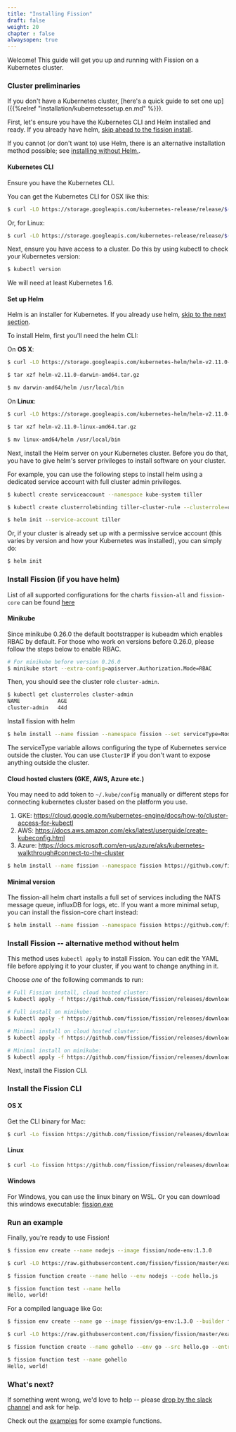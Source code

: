 ```yaml
---
title: "Installing Fission"
draft: false
weight: 20
chapter : false
alwaysopen: true
---
```


Welcome! This guide will get you up and running with Fission on a
Kubernetes cluster.

### Cluster preliminaries

If you don't have a Kubernetes cluster, [here's a quick guide to set
one up]({{%relref "installation/kubernetessetup.en.md" %}}).

First, let's ensure you have the Kubernetes CLI and Helm installed and
ready.  If you already have helm, [skip ahead to the fission install](#install-fission).

If you cannot (or don't want to) use Helm, there is an alternative
installation method possible; see [installing without
Helm.](#install-without-helm).

#### Kubernetes CLI

Ensure you have the Kubernetes CLI.

You can get the Kubernetes CLI for OSX like this:
```sh
$ curl -LO https://storage.googleapis.com/kubernetes-release/release/$(curl -s https://storage.googleapis.com/kubernetes-release/release/stable.txt)/bin/darwin/amd64/kubectl && chmod +x kubectl && sudo mv kubectl /usr/local/bin
```

Or, for Linux:
```sh
$ curl -LO https://storage.googleapis.com/kubernetes-release/release/$(curl -s https://storage.googleapis.com/kubernetes-release/release/stable.txt)/bin/linux/amd64/kubectl && chmod +x kubectl && sudo mv kubectl /usr/local/bin
```

Next, ensure you have access to a cluster.  Do this by using kubectl
to check your Kubernetes version:

```sh
$ kubectl version
```

We will need at least Kubernetes 1.6.

#### Set up Helm

Helm is an installer for Kubernetes.  If you already use helm, [skip to
the next section](#install-fission).

To install Helm, first you'll need the helm CLI:

On __OS X__:
```sh
$ curl -LO https://storage.googleapis.com/kubernetes-helm/helm-v2.11.0-darwin-amd64.tar.gz

$ tar xzf helm-v2.11.0-darwin-amd64.tar.gz

$ mv darwin-amd64/helm /usr/local/bin
```

On __Linux__:
```sh
$ curl -LO https://storage.googleapis.com/kubernetes-helm/helm-v2.11.0-linux-amd64.tar.gz

$ tar xzf helm-v2.11.0-linux-amd64.tar.gz

$ mv linux-amd64/helm /usr/local/bin
```

Next, install the Helm server on your Kubernetes cluster.  Before you
do that, you have to give helm's server privileges to install software
on your cluster.

For example, you can use the following steps to install helm using a
dedicated service account with full cluster admin privileges.

```sh
$ kubectl create serviceaccount --namespace kube-system tiller

$ kubectl create clusterrolebinding tiller-cluster-rule --clusterrole=cluster-admin --serviceaccount=kube-system:tiller

$ helm init --service-account tiller
```

Or, if your cluster is already set up with a permissive service
account (this varies by version and how your Kubernetes was
installed), you can simply do:

```sh
$ helm init
```

### Install Fission (if you have helm)

List of all supported configurations for the charts `fission-all` and `fission-core` can be found [here](https://github.com/fission/fission/tree/master/charts#configuration)

#### Minikube

Since minikube 0.26.0 the default bootstrapper is kubeadm which enables RBAC by default. For those who work on versions before 0.26.0, please follow the steps below to enable RBAC.

```sh
# For minikube before version 0.26.0
$ minikube start --extra-config=apiserver.Authorization.Mode=RBAC
```

Then, you should see the cluster role `cluster-admin`.

``` sh
$ kubectl get clusterroles cluster-admin
NAME            AGE
cluster-admin   44d
```

Install fission with helm

```sh
$ helm install --name fission --namespace fission --set serviceType=NodePort,routerServiceType=NodePort https://github.com/fission/fission/releases/download/1.3.0/fission-all-1.3.0.tgz
```

The serviceType variable allows configuring the type of Kubernetes
service outside the cluster.  You can use `ClusterIP` if you don't
want to expose anything outside the cluster.

#### Cloud hosted clusters (GKE, AWS, Azure etc.)

You may need to add token to `~/.kube/config` manually or different steps for connecting kubernetes cluster based on the platform you use.

1. GKE: https://cloud.google.com/kubernetes-engine/docs/how-to/cluster-access-for-kubectl
2. AWS: https://docs.aws.amazon.com/eks/latest/userguide/create-kubeconfig.html
3. Azure: https://docs.microsoft.com/en-us/azure/aks/kubernetes-walkthrough#connect-to-the-cluster

```sh
$ helm install --name fission --namespace fission https://github.com/fission/fission/releases/download/1.3.0/fission-all-1.3.0.tgz
```

#### Minimal version

The fission-all helm chart installs a full set of services including
the NATS message queue, influxDB for logs, etc. If you want a more
minimal setup, you can install the fission-core chart instead:

```sh
$ helm install --name fission --namespace fission https://github.com/fission/fission/releases/download/1.3.0/fission-core-1.3.0.tgz
```

### Install Fission -- alternative method without helm

This method uses `kubectl apply` to install Fission.  You can edit the
YAML file before applying it to your cluster, if you want to change
anything in it.

Choose _one_ of the following commands to run:

```sh
# Full Fission install, cloud hosted cluster:
$ kubectl apply -f https://github.com/fission/fission/releases/download/1.3.0/fission-all-1.3.0.yaml

# Full install on minikube:
$ kubectl apply -f https://github.com/fission/fission/releases/download/1.3.0/fission-all-1.3.0-minikube.yaml

# Minimal install on cloud hosted cluster:
$ kubectl apply -f https://github.com/fission/fission/releases/download/1.3.0/fission-core-1.3.0.yaml

# Minimal install on minikube:
$ kubectl apply -f https://github.com/fission/fission/releases/download/1.3.0/fission-core-1.3.0-minikube.yaml
```

Next, install the Fission CLI.


### Install the Fission CLI

#### OS X

Get the CLI binary for Mac:

```sh
$ curl -Lo fission https://github.com/fission/fission/releases/download/1.3.0/fission-cli-osx && chmod +x fission && sudo mv fission /usr/local/bin/
```

#### Linux

```sh
$ curl -Lo fission https://github.com/fission/fission/releases/download/1.3.0/fission-cli-linux && chmod +x fission && sudo mv fission /usr/local/bin/
```

#### Windows

For Windows, you can use the linux binary on WSL. Or you can download
this windows executable: [fission.exe](https://github.com/fission/fission/releases/download/1.3.0/fission-cli-windows.exe)

### Run an example

Finally, you're ready to use Fission!

```sh
$ fission env create --name nodejs --image fission/node-env:1.3.0

$ curl -LO https://raw.githubusercontent.com/fission/fission/master/examples/nodejs/hello.js

$ fission function create --name hello --env nodejs --code hello.js

$ fission function test --name hello
Hello, world!
```

For a compiled language like Go:

```sh
$ fission env create --name go --image fission/go-env:1.3.0 --builder fission/go-builder:1.3.0

$ curl -LO https://raw.githubusercontent.com/fission/fission/master/examples/go/hello.go

$ fission function create --name gohello --env go --src hello.go --entrypoint Handler

$ fission function test --name gohello
Hello, world!
```

### What's next?

If something went wrong, we'd love to help -- please [drop by the
slack channel](http://slack.fission.io) and ask for help.

Check out the
[examples](https://github.com/fission/fission/tree/master/examples)
for some example functions.
